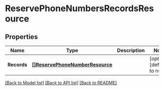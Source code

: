 # ReservePhoneNumbersRecordsResource

## Properties
Name | Type | Description | Notes
------------ | ------------- | ------------- | -------------
**Records** | [**[]ReservePhoneNumberResource**](ReservePhoneNumberResource.md) |  | [optional] [default to null]

[[Back to Model list]](../README.md#documentation-for-models) [[Back to API list]](../README.md#documentation-for-api-endpoints) [[Back to README]](../README.md)


